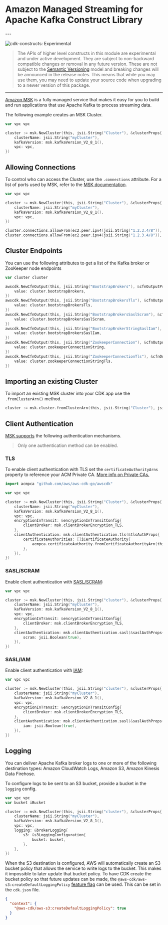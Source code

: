 # Amazon Managed Streaming for Apache Kafka Construct Library

<!--BEGIN STABILITY BANNER-->---


![cdk-constructs: Experimental](https://img.shields.io/badge/cdk--constructs-experimental-important.svg?style=for-the-badge)

> The APIs of higher level constructs in this module are experimental and under active development.
> They are subject to non-backward compatible changes or removal in any future version. These are
> not subject to the [Semantic Versioning](https://semver.org/) model and breaking changes will be
> announced in the release notes. This means that while you may use them, you may need to update
> your source code when upgrading to a newer version of this package.

---
<!--END STABILITY BANNER-->

[Amazon MSK](https://aws.amazon.com/msk/) is a fully managed service that makes it easy for you to build and run applications that use Apache Kafka to process streaming data.

The following example creates an MSK Cluster.

```go
var vpc vpc

cluster := msk.NewCluster(this, jsii.String("Cluster"), &clusterProps{
	clusterName: jsii.String("myCluster"),
	kafkaVersion: msk.kafkaVersion_V2_8_1(),
	vpc: vpc,
})
```

## Allowing Connections

To control who can access the Cluster, use the `.connections` attribute. For a list of ports used by MSK, refer to the [MSK documentation](https://docs.aws.amazon.com/msk/latest/developerguide/client-access.html#port-info).

```go
var vpc vpc

cluster := msk.NewCluster(this, jsii.String("Cluster"), &clusterProps{
	clusterName: jsii.String("myCluster"),
	kafkaVersion: msk.kafkaVersion_V2_8_1(),
	vpc: vpc,
})

cluster.connections.allowFrom(ec2.peer.ipv4(jsii.String("1.2.3.4/8")), ec2.port.tcp(jsii.Number(2181)))
cluster.connections.allowFrom(ec2.peer.ipv4(jsii.String("1.2.3.4/8")), ec2.port.tcp(jsii.Number(9094)))
```

## Cluster Endpoints

You can use the following attributes to get a list of the Kafka broker or ZooKeeper node endpoints

```go
var cluster cluster

awscdk.NewCfnOutput(this, jsii.String("BootstrapBrokers"), &cfnOutputProps{
	value: cluster.bootstrapBrokers,
})
awscdk.NewCfnOutput(this, jsii.String("BootstrapBrokersTls"), &cfnOutputProps{
	value: cluster.bootstrapBrokersTls,
})
awscdk.NewCfnOutput(this, jsii.String("BootstrapBrokersSaslScram"), &cfnOutputProps{
	value: cluster.bootstrapBrokersSaslScram,
})
awscdk.NewCfnOutput(this, jsii.String("BootstrapBrokerStringSaslIam"), &cfnOutputProps{
	value: cluster.bootstrapBrokersSaslIam,
})
awscdk.NewCfnOutput(this, jsii.String("ZookeeperConnection"), &cfnOutputProps{
	value: cluster.zookeeperConnectionString,
})
awscdk.NewCfnOutput(this, jsii.String("ZookeeperConnectionTls"), &cfnOutputProps{
	value: cluster.zookeeperConnectionStringTls,
})
```

## Importing an existing Cluster

To import an existing MSK cluster into your CDK app use the `.fromClusterArn()` method.

```go
cluster := msk.cluster.fromClusterArn(this, jsii.String("Cluster"), jsii.String("arn:aws:kafka:us-west-2:1234567890:cluster/a-cluster/11111111-1111-1111-1111-111111111111-1"))
```

## Client Authentication

[MSK supports](https://docs.aws.amazon.com/msk/latest/developerguide/kafka_apis_iam.html) the following authentication mechanisms.

> Only one authentication method can be enabled.

### TLS

To enable client authentication with TLS set the `certificateAuthorityArns` property to reference your ACM Private CA. [More info on Private CAs.](https://docs.aws.amazon.com/msk/latest/developerguide/msk-authentication.html)

```go
import acmpca "github.com/aws/aws-cdk-go/awscdk"

var vpc vpc

cluster := msk.NewCluster(this, jsii.String("Cluster"), &clusterProps{
	clusterName: jsii.String("myCluster"),
	kafkaVersion: msk.kafkaVersion_V2_8_1(),
	vpc: vpc,
	encryptionInTransit: &encryptionInTransitConfig{
		clientBroker: msk.clientBrokerEncryption_TLS,
	},
	clientAuthentication: msk.clientAuthentication.tls(&tlsAuthProps{
		certificateAuthorities: []iCertificateAuthority{
			acmpca.certificateAuthority.fromCertificateAuthorityArn(this, jsii.String("CertificateAuthority"), jsii.String("arn:aws:acm-pca:us-west-2:1234567890:certificate-authority/11111111-1111-1111-1111-111111111111")),
		},
	}),
})
```

### SASL/SCRAM

Enable client authentication with [SASL/SCRAM](https://docs.aws.amazon.com/msk/latest/developerguide/msk-password.html):

```go
var vpc vpc

cluster := msk.NewCluster(this, jsii.String("cluster"), &clusterProps{
	clusterName: jsii.String("myCluster"),
	kafkaVersion: msk.kafkaVersion_V2_8_1(),
	vpc: vpc,
	encryptionInTransit: &encryptionInTransitConfig{
		clientBroker: msk.clientBrokerEncryption_TLS,
	},
	clientAuthentication: msk.clientAuthentication.sasl(&saslAuthProps{
		scram: jsii.Boolean(true),
	}),
})
```

### SASL/IAM

Enable client authentication with [IAM](https://docs.aws.amazon.com/msk/latest/developerguide/iam-access-control.html):

```go
var vpc vpc

cluster := msk.NewCluster(this, jsii.String("cluster"), &clusterProps{
	clusterName: jsii.String("myCluster"),
	kafkaVersion: msk.kafkaVersion_V2_8_1(),
	vpc: vpc,
	encryptionInTransit: &encryptionInTransitConfig{
		clientBroker: msk.clientBrokerEncryption_TLS,
	},
	clientAuthentication: msk.clientAuthentication.sasl(&saslAuthProps{
		iam: jsii.Boolean(true),
	}),
})
```

## Logging

You can deliver Apache Kafka broker logs to one or more of the following destination types:
Amazon CloudWatch Logs, Amazon S3, Amazon Kinesis Data Firehose.

To configure logs to be sent to an S3 bucket, provide a bucket in the `logging` config.

```go
var vpc vpc
var bucket iBucket

cluster := msk.NewCluster(this, jsii.String("cluster"), &clusterProps{
	clusterName: jsii.String("myCluster"),
	kafkaVersion: msk.kafkaVersion_V2_8_1(),
	vpc: vpc,
	logging: &brokerLogging{
		s3: &s3LoggingConfiguration{
			bucket: bucket,
		},
	},
})
```

When the S3 destination is configured, AWS will automatically create an S3 bucket policy
that allows the service to write logs to the bucket. This makes it impossible to later update
that bucket policy. To have CDK create the bucket policy so that future updates can be made,
the `@aws-cdk/aws-s3:createDefaultLoggingPolicy` [feature flag](https://docs.aws.amazon.com/cdk/v2/guide/featureflags.html) can be used. This can be set
in the `cdk.json` file.

```json
{
  "context": {
    "@aws-cdk/aws-s3:createDefaultLoggingPolicy": true
  }
}
```
